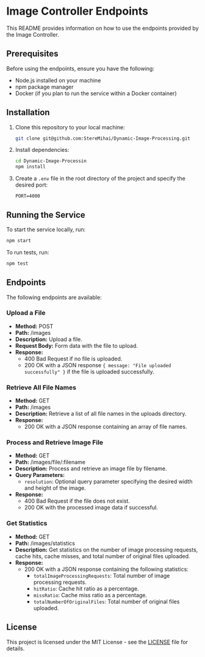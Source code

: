 # Image Controller Endpoints

This README provides information on how to use the endpoints provided by the Image Controller.

## Prerequisites

Before using the endpoints, ensure you have the following:

- Node.js installed on your machine
- npm package manager
- Docker (if you plan to run the service within a Docker container)

## Installation

1. Clone this repository to your local machine:

    ```bash
    git clone git@github.com:StereMihai/Dynamic-Image-Processing.git
    ```

2. Install dependencies:

    ```bash
    cd Dynamic-Image-Processin
    npm install
    ```

3. Create a `.env` file in the root directory of the project and specify the desired port:

    ```plaintext
    PORT=4000
    ```

## Running the Service

To start the service locally, run:

```bash
npm start
```

To run tests, run:

```bash
npm test
```

## Endpoints

The following endpoints are available:

### Upload a File

- **Method:** POST
- **Path:** /images
- **Description:** Upload a file.
- **Request Body:** Form data with the file to upload.
- **Response:** 
  - 400 Bad Request if no file is uploaded.
  - 200 OK with a JSON response `{ message: "File uploaded successfully" }` if the file is uploaded successfully.

### Retrieve All File Names

- **Method:** GET
- **Path:** /images
- **Description:** Retrieve a list of all file names in the uploads directory.
- **Response:** 
  - 200 OK with a JSON response containing an array of file names.

### Process and Retrieve Image File

- **Method:** GET
- **Path:** /images/file/:filename
- **Description:** Process and retrieve an image file by filename.
- **Query Parameters:** 
  - `resolution`: Optional query parameter specifying the desired width and height of the image.
- **Response:** 
  - 400 Bad Request if the file does not exist.
  - 200 OK with the processed image data if successful.

### Get Statistics

- **Method:** GET
- **Path:** /images/statistics
- **Description:** Get statistics on the number of image processing requests, cache hits, cache misses, and total number of original files uploaded.
- **Response:** 
  - 200 OK with a JSON response containing the following statistics:
    - `totalImageProcessingRequests`: Total number of image processing requests.
    - `hitRatio`: Cache hit ratio as a percentage.
    - `missRatio`: Cache miss ratio as a percentage.
    - `totalNumberOfOriginalFiles`: Total number of original files uploaded.

## License

This project is licensed under the MIT License - see the [LICENSE](LICENSE) file for details.